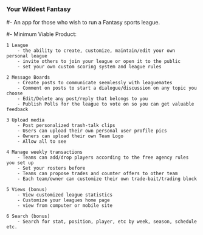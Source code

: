 ### Your Wildest Fantasy

#- An app for those who wish to run a Fantasy sports league.

#- Minimum Viable Product:

	1 League
		- the ability to create, customize, maintain/edit your own personal league
		- invite others to join your league or open it to the public
		- set your own custom scoring system and league rules
		
	2 Message Boards
		- Create posts to communicate seemlessly with leaguemates 
		- Comment on posts to start a dialogue/discussion on any topic you choose
		- Edit/Delete any post/reply that belongs to you 
		- Publish Polls for the league to vote on so you can get valuable feedback
		
	3 Upload media
		- Post personalized trash-talk clips
		- Users can upload their own personal user profile pics
		- Owners can upload their own Team Logo
		- Allow all to see 
		
	4 Manage weekly transactions
		- Teams can add/drop players according to the free agency rules you set up
		- Set your rosters before 
		- Teams can propose trades and counter offers to other team
		- Each team/owner can customize their own trade-bait/trading block
		
	5 Views (bonus)
		- View customized league statistics
		- Customize your leagues home page
		- view from computer or mobile site
		
	6 Search (bonus)
		- Search for stat, position, player, etc by week, season, schedule etc.
